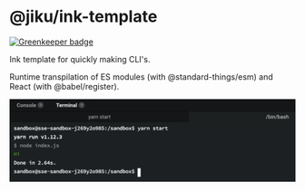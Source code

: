 # @jiku/ink-template

[![Greenkeeper badge](https://badges.greenkeeper.io/jiku/ink-template.svg)](https://greenkeeper.io/)

Ink template for quickly making CLI's.

Runtime transpilation of ES modules (with @standard-things/esm) and React (with @babel/register).

![image](image.png)
